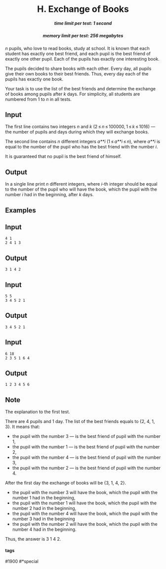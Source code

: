 <h1 style='text-align: center;'> H. Exchange of Books</h1>

<h5 style='text-align: center;'>time limit per test: 1 second</h5>
<h5 style='text-align: center;'>memory limit per test: 256 megabytes</h5>

*n* pupils, who love to read books, study at school. It is known that each student has exactly one best friend, and each pupil is the best friend of exactly one other pupil. Each of the pupils has exactly one interesting book.

The pupils decided to share books with each other. Every day, all pupils give their own books to their best friends. Thus, every day each of the pupils has exactly one book.

Your task is to use the list of the best friends and determine the exchange of books among pupils after *k* days. For simplicity, all students are numbered from 1 to *n* in all tests.

## Input

The first line contains two integers *n* and *k* (2 ≤ *n* ≤ 100000, 1 ≤ *k* ≤ 1016) — the number of pupils and days during which they will exchange books.

The second line contains *n* different integers *a**i* (1 ≤ *a**i* ≤ *n*), where *a**i* is equal to the number of the pupil who has the best friend with the number *i*.

It is guaranteed that no pupil is the best friend of himself.

## Output

In a single line print *n* different integers, where *i*-th integer should be equal to the number of the pupil who will have the book, which the pupil with the number *i* had in the beginning, after *k* days.

## Examples

## Input


```
4 1  
2 4 1 3  

```
## Output


```
3 1 4 2   

```
## Input


```
5 5  
3 4 5 2 1  

```
## Output


```
3 4 5 2 1   

```
## Input


```
6 18  
2 3 5 1 6 4  

```
## Output


```
1 2 3 4 5 6   

```
## Note

The explanation to the first test.

There are 4 pupils and 1 day. The list of the best friends equals to {2, 4, 1, 3}. It means that:

* the pupil with the number 3 — is the best friend of pupil with the number 1,
* the pupil with the number 1 — is the best friend of pupil with the number 2,
* the pupil with the number 4 — is the best friend of pupil with the number 3,
* the pupil with the number 2 — is the best friend of pupil with the number 4.

After the first day the exchange of books will be {3, 1, 4, 2}.

* the pupil with the number 3 will have the book, which the pupil with the number 1 had in the beginning,
* the pupil with the number 1 will have the book, which the pupil with the number 2 had in the beginning,
* the pupil with the number 4 will have the book, which the pupil with the number 3 had in the beginning
* the pupil with the number 2 will have the book, which the pupil with the number 4 had in the beginning.

Thus, the answer is 3 1 4 2.



#### tags 

#1900 #*special 